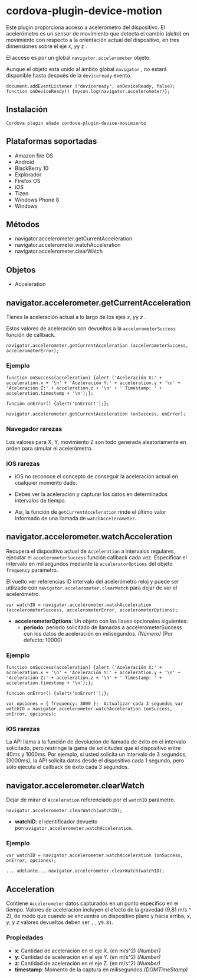 <!---
    Licensed to the Apache Software Foundation (ASF) under one
    or more contributor license agreements.  See the NOTICE file
    distributed with this work for additional information
    regarding copyright ownership.  The ASF licenses this file
    to you under the Apache License, Version 2.0 (the
    "License"); you may not use this file except in compliance
    with the License.  You may obtain a copy of the License at

      http://www.apache.org/licenses/LICENSE-2.0

    Unless required by applicable law or agreed to in writing,
    software distributed under the License is distributed on an
    "AS IS" BASIS, WITHOUT WARRANTIES OR CONDITIONS OF ANY
    KIND, either express or implied.  See the License for the
    specific language governing permissions and limitations
    under the License.
-->

# cordova-plugin-device-motion

Este plugin proporciona acceso a acelerómetro del dispositivo. El acelerómetro es un sensor de movimiento que detecta el cambio (*delta*) en movimiento con respecto a la orientación actual del dispositivo, en tres dimensiones sobre el eje *x*, *y*y *z* .

El acceso es por un global `navigator.accelerometer` objeto.

Aunque el objeto está unido al ámbito global `navigator` , no estará disponible hasta después de la `deviceready` evento.

    document.addEventListener ("deviceready", onDeviceReady, false);
    function onDeviceReady() {mycon.log(navigator.accelerometer)};
    

## Instalación

    Cordova plugin añade cordova-plugin-device-movimiento
    

## Plataformas soportadas

*   Amazon fire OS
*   Android
*   BlackBerry 10
*   Explorador
*   Firefox OS
*   iOS
*   Tizen
*   Windows Phone 8
*   Windows

## Métodos

*   navigator.accelerometer.getCurrentAcceleration
*   navigator.accelerometer.watchAcceleration
*   navigator.accelerometer.clearWatch

## Objetos

*   Acceleration

## navigator.accelerometer.getCurrentAcceleration

Tienes la aceleración actual a lo largo de los ejes *x*, *y*y *z* .

Estos valores de aceleración son devueltos a la `accelerometerSuccess` función de callback.

    navigator.accelerometer.getCurrentAcceleration (accelerometerSuccess, accelerometerError);
    

### Ejemplo

    function onSuccess(acceleration) {alert ('Aceleración X:' + acceleration.x + '\n' + 'Aceleración Y:' + acceleration.y + '\n' + 'Aceleración Z:' + acceleration.z + '\n' + ' Timestamp: ' + acceleration.timestamp + '\n');};
    
    función onError() {alert('onError!');};
    
    navigator.accelerometer.getCurrentAcceleration (onSuccess, onError);
    

### Navegador rarezas

Los valores para X, Y, movimiento Z son todo generada aleatoriamente en orden para simular el acelerómetro.

### iOS rarezas

*   iOS no reconoce el concepto de conseguir la aceleración actual en cualquier momento dado.

*   Debes ver la aceleración y capturar los datos en determinados intervalos de tiempo.

*   Así, la función de `getCurrentAcceleration` rinde el último valor informado de una llamada de `watchAccelerometer`.

## navigator.accelerometer.watchAcceleration

Recupera el dispositivo actual de `Acceleration` a intervalos regulares, ejecutar el `accelerometerSuccess` función callback cada vez. Especificar el intervalo en milisegundos mediante la `acceleratorOptions` del objeto `frequency` parámetro.

El vuelto ver referencias ID intervalo del acelerómetro reloj y puede ser utilizado con `navigator.accelerometer.clearWatch` para dejar de ver el acelerómetro.

    var watchID = navigator.accelerometer.watchAcceleration (accelerometerSuccess, accelerometerError, accelerometerOptions);
    

*   **accelerometerOptions**: Un objeto con las llaves opcionales siguientes: 
    *   **periodo**: periodo solicitado de llamadas a accelerometerSuccess con los datos de aceleración en milisegundos. *(Número)* (Por defecto: 10000)

### Ejemplo

    function onSuccess(acceleration) {alert ('Aceleración X:' + acceleration.x + '\n' + 'Aceleración Y:' + acceleration.y + '\n' + 'Aceleración Z:' + acceleration.z + '\n' + ' Timestamp: ' + acceleration.timestamp + '\n');};
    
    función onError() {alert('onError!');};
    
    var opciones = { frequency: 3000 };  Actualizar cada 3 segundos var watchID = navigator.accelerometer.watchAcceleration (onSuccess, onError, opciones);
    

### iOS rarezas

La API llama a la función de devolución de llamada de éxito en el intervalo solicitado, pero restringe la gama de solicitudes que el dispositivo entre 40ms y 1000ms. Por ejemplo, si usted solicita un intervalo de 3 segundos, (3000ms), la API solicita datos desde el dispositivo cada 1 segundo, pero sólo ejecuta el callback de éxito cada 3 segundos.

## navigator.accelerometer.clearWatch

Dejar de mirar el `Acceleration` referenciado por el `watchID` parámetro.

    navigator.accelerometer.clearWatch(watchID);
    

*   **watchID**: el identificador devuelto por`navigator.accelerometer.watchAcceleration`.

### Ejemplo

    var watchID = navigator.accelerometer.watchAcceleration (onSuccess, onError, opciones);
    
    ... adelante... navigator.accelerometer.clearWatch(watchID);
    

## Acceleration

Contiene `Accelerometer` datos capturados en un punto específico en el tiempo. Valores de aceleración incluyen el efecto de la gravedad (9,81 m/s ^ 2), de modo que cuando se encuentra un dispositivo plano y hacia arriba, *x*, *y*, y *z* valores devueltos deben ser `` , `` , y`9.81`.

### Propiedades

*   **x**: Cantidad de aceleración en el eje X. (en m/s^2) *(Number)*
*   **y**: Cantidad de aceleración en el eje Y. (en m/s^2) *(Number)*
*   **z**: Cantidad de aceleración en el eje Z. (en m/s^2) *(Number)*
*   **timestamp**: Momento de la captura en milisegundos.*(DOMTimeStamp)*
